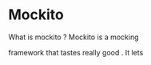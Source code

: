 # Mockito

What is  mockito ?
Mockito is a  mocking

 framework  that tastes really  good . It lets
